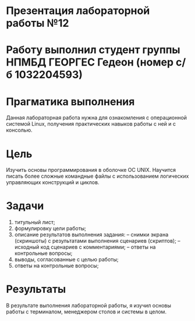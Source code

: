 # Презентация лабораторной работы №12

# Работу выполнил студент группы НПМБД ГЕОРГЕС Гедеон (номер с/б 1032204593)

# Прагматика выполнения
Данная лабораторная работа нужна для ознакомления с операционной системой Linux, получения практических навыков работы с ней и с консолью.

# Цель
Изучить основы программирования в оболочке ОС UNIX. Научится писать более сложные командные файлы с использованием логических управляющих конструкций и циклов.

# Задачи
1. титульный лист;
2. формулировку цели работы;
3. описание результатов выполнения задания:
– снимки экрана (скриншоты) с результатами выполнения сценариев (скриптов);
– исходный код сценариев с комментариями;
– ответы на контрольные вопросы;
4. выводы, согласованные с целью работы;
5. ответы на контрольные вопросы;

# Результаты
В результате выполнения лабораторной работы, я изучил основы работы с терминалом, менеджером столов и системы в целом.